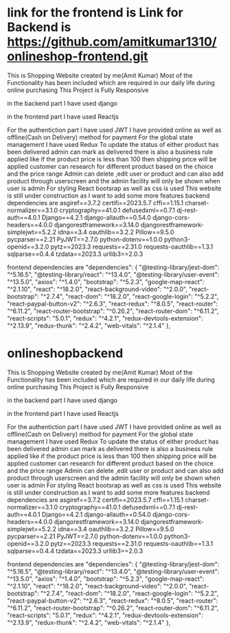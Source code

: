 # link for the frontend is Link for Backend is https://github.com/amitkumar1310/onlineshop-frontend.git
This is Shopping Website created by me(Amit Kumar)
Most of the Functionality has been included which are required in our daily life during online purchasing This Project is Fully Responsive

in the backend part I have used django

in the frontend part I have used Reactjs

For the authentiction part I have used JWT
I have provided online as well as offline(Cash on Delivery) method for payment
For the global state management I have used Redux
To update the status of either product has been delivered admin can mark as delivered
there is also a business rule applied like if the product price is less than 100 then shipping price will be applied
customer can research for different product based on the choice and the price range
Admin can delete ,edit user or product and can also add product through userscreen and the admin facility will only be shown when user is admin
For styling React bootsrap as well as css is used
This website is still under construction as I want to add some more features
backend dependencies are ﻿asgiref==3.7.2 certifi==2023.5.7 cffi==1.15.1 charset-normalizer==3.1.0 cryptography==41.0.1 defusedxml==0.7.1 dj-rest-auth==4.0.1 Django==4.2.1 django-allauth==0.54.0 django-cors-headers==4.0.0 djangorestframework==3.14.0 djangorestframework-simplejwt==5.2.2 idna==3.4 oauthlib==3.2.2 Pillow==9.5.0 pycparser==2.21 PyJWT==2.7.0 python-dotenv==1.0.0 python3-openid==3.2.0 pytz==2023.3 requests==2.31.0 requests-oauthlib==1.3.1 sqlparse==0.4.4 tzdata==2023.3 urllib3==2.0.3

frontend dependencies are "dependencies": {
"@testing-library/jest-dom": "^5.16.5",
"@testing-library/react": "^13.4.0",
"@testing-library/user-event": "^13.5.0",
"axios": "^1.4.0",
"bootstrap": "^5.2.3",
"google-map-react": "^2.1.10",
"react": "^18.2.0",
"react-background-video": "^2.0.0",
"react-bootstrap": "^2.7.4",
"react-dom": "^18.2.0",
"react-google-login": "^5.2.2",
"react-paypal-button-v2": "^2.6.3",
"react-redux": "^8.0.5",
"react-router": "^6.11.2",
"react-router-bootstrap": "^0.26.2",
"react-router-dom": "^6.11.2",
"react-scripts": "5.0.1",
"redux": "^4.2.1",
"redux-devtools-extension": "^2.13.9",
"redux-thunk": "^2.4.2",
"web-vitals": "^2.1.4"
},
# onlineshopbackend
This is Shopping Website created by me(Amit Kumar)
Most of the Functionality has been included which are required in our daily life during online purchasing This Project is Fully Responsive

in the backend part I have used django

in the frontend part I have used Reactjs

For the authentiction part I have used JWT
I have provided online as well as offline(Cash on Delivery) method for payment
For the global state management I have used Redux
To update the status of either product has been delivered admin can mark as delivered
there is also a business rule applied like if the product price is less than 100 then shipping price will be applied
customer can research for different product based on the choice and the price range
Admin can delete ,edit user or product and can also add product through userscreen and the admin facility will only be shown when user is admin
For styling React bootsrap as well as css is used
This website is still under construction as I want to add some more features
backend dependencies are ﻿asgiref==3.7.2 certifi==2023.5.7 cffi==1.15.1 charset-normalizer==3.1.0 cryptography==41.0.1 defusedxml==0.7.1 dj-rest-auth==4.0.1 Django==4.2.1 django-allauth==0.54.0 django-cors-headers==4.0.0 djangorestframework==3.14.0 djangorestframework-simplejwt==5.2.2 idna==3.4 oauthlib==3.2.2 Pillow==9.5.0 pycparser==2.21 PyJWT==2.7.0 python-dotenv==1.0.0 python3-openid==3.2.0 pytz==2023.3 requests==2.31.0 requests-oauthlib==1.3.1 sqlparse==0.4.4 tzdata==2023.3 urllib3==2.0.3

frontend dependencies are "dependencies": {
"@testing-library/jest-dom": "^5.16.5",
"@testing-library/react": "^13.4.0",
"@testing-library/user-event": "^13.5.0",
"axios": "^1.4.0",
"bootstrap": "^5.2.3",
"google-map-react": "^2.1.10",
"react": "^18.2.0",
"react-background-video": "^2.0.0",
"react-bootstrap": "^2.7.4",
"react-dom": "^18.2.0",
"react-google-login": "^5.2.2",
"react-paypal-button-v2": "^2.6.3",
"react-redux": "^8.0.5",
"react-router": "^6.11.2",
"react-router-bootstrap": "^0.26.2",
"react-router-dom": "^6.11.2",
"react-scripts": "5.0.1",
"redux": "^4.2.1",
"redux-devtools-extension": "^2.13.9",
"redux-thunk": "^2.4.2",
"web-vitals": "^2.1.4"
},

